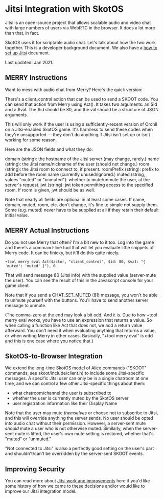 # Jitsi Integration with SkotOS

Jitsi is an open-source project that allows scalable audio and video chat with large numbers of users via WebRTC in the browser. It does a lot more than that, in fact.

SkotOS uses it for scriptable audio chat. Let's talk about how the two work together. This is a developer background document. We also have a [how to set up Jitsi](../setup_jitsi.md) document.

Last updated: Jan 2021.

## MERRY Instructions

Want to mess with audio chat from Merry? Here's the quick version:

There's a client_control action that can be used to send a SKOOT code. You can send that action from Merry using Act(). It takes two arguments: an $id and a $val. The $id should be 80, and the val should be a structure of JSON arguments.

This will only work if the user is using a sufficiently-recent version of Orchil on a Jitsi-enabled SkotOS game. It's harmless to send these codes when they're unsupported &mdash; they don't do anything if Jitsi isn't set up or isn't working for some reason.

Here are the JSON fields and what they do:

domain (string): the hostname of the Jitsi server (may change, rarely.)
name (string): the Jitsi name/nickname of the user (should not change.)
room (string): the Jitsi room to connect to, if present.
roomPrefix (string): prefix to add before the room name (currently unused/ignored.)
muted (string, values "muted" or "unmuted"): whether to mute/unmute the user, at the server's request.
jwt (string): jwt token permitting access to the specified room. If room is given, jwt should be as well.

Note that nearly all fields are optional in at least some cases. If name, domain, muted, room, etc. don't change, it's fine to simple not supply them. Some (e.g. muted) never have to be supplied at all if they retain their default initial value.

## MERRY Actual Instructions

Do you not use Merry that often? I'm a bit new to it too. Log into the game and there's a command-line tool that will let you evaluate little snippets of Merry code. It can be finicky, but it'll do this quite nicely.

~~~
+tool merry eval Act($actor, "client_control", $id: 80, $val: "{ 'muted': 'muted' }"), 0
~~~

That will send message 80 (Jitsi info) with the supplied value (server-mute the user). You can see the result of this in the Javascript console for your game client.

Note that if you send a CHAT_SET_MUTED (81) message, you won't be able to unmute yourself with the buttons. You'll have to send another server message to unmute.

(The comma-zero at the end may look a bit odd. And it is. Due to how +tool merry eval works, you have to use an expression that returns a value. So when calling a function like Act that does not, we add a return value afterward. You don't need it when evaluating anything that returns a value, or when writing Merry in other cases. Basically, "+tool merry eval" is odd and this is one case where you notice that.)

## SkotOS-to-Browser Integration

We extend the long-time SkotOS model of Alice commands ("SKOOT" commands, see skoot/include/client.h) to include some Jitsi-specific messages. A specific Jitsi user can only be in a single chatroom at one time, and we can control a few other Jitsi-specific things about them:

* what chatroom/channel the user is subscribed to
* whether the user is currently muted by the SkotOS server
* user registration information like their Display Name

Note that the user may mute *themselves* or choose not to subscribe to Jitsi, and this will override anything the server sends. No user should be opted into audio chat without their permission. However, a server-sent mute *should* mute a user who is not otherwise muted. Similarly, when the server-sent mute is lifted, the user's own mute setting is restored, whether that's "muted" or "unmuted."

"Not connected to Jitsi" is also a perfectly good setting on the user's part and shouldn't/can't be overridden by the server-sent SKOOT events.

## Improving Security

You can read more about [Jitsi work and improvements](./JitsiWork.md) here if you'd like some history of how we came to these decisions and/or would like to improve our Jitsi integration model.
